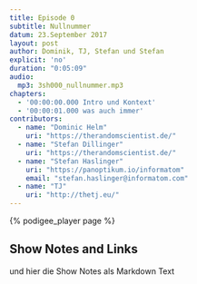 ```yaml
---
title: Episode 0
subtitle: Nullnummer
datum: 23.September 2017
layout: post
author: Dominik, TJ, Stefan und Stefan
explicit: 'no'
duration: "0:05:09"
audio:
  mp3: 3sh000_nullnummer.mp3
chapters:
  - '00:00:00.000 Intro und Kontext'
  - '00:00:01.000 was auch immer'
contributors:
  - name: "Dominic Helm"
    uri: "https://therandomscientist.de/"
  - name: "Stefan Dillinger"
    uri: "https://therandomscientist.de/"
  - name: "Stefan Haslinger"
    uri: "https://panoptikum.io/informatom"
    email: "stefan.haslinger@informatom.com"
  - name: "TJ"
    uri: "http://thetj.eu/"
---
```


{% podigee_player page %}

## Show Notes and Links

und hier die Show Notes als Markdown Text